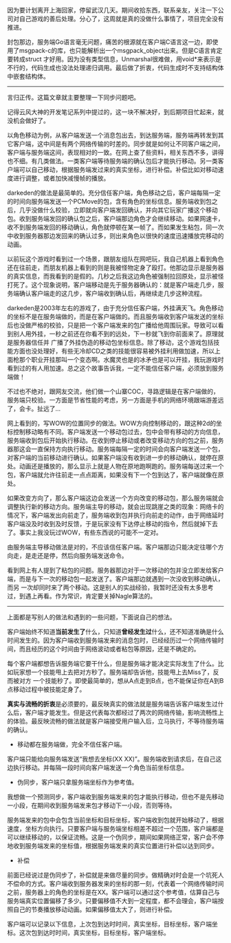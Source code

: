 因为要计划离开上海回家，停留武汉几天。期间收拾东西，联系亲友，关注一下公司对自己游戏的善后处理。分心了，这周就是真的没做什么事情了，项目完全没有推进。

封包那边，服务端Go语言毫无问题，痛苦的根源就在客户端C语言这一边，即使用了msgpack-c的库，也只能解析出一个msgpack\_object出来。但是C语言肯定要转成struct 才好用。因为没有类型信息，Unmarshal很难做，用void*来表示是不行的，代码生成也没法处理递归调用。最后做了折衷，代码生成时不支持结构体中嵌套结构体。

---------

言归正传。这篇文章就主要整理一下同步问题吧。

记得云风大神的开发笔记系列中提过的，这一块不解决好，到后期项目忙起来，就没机会做好了。

以角色移动为例，从客户端发送一个消息包出去，到达服务端，服务端再转发到其它客户端，这中间是有两个网络传输的时差的。同步就是如何让不同客户端之间，客户端与服务端这间，表现相对的一致。在网上查了些资料，相关东西不多，讲得也不细。有几类做法。一类客户端等待服务端的确认包后才能执行移动。另一类客户端可以自己移动，根据服务端发过来的真实坐标，进行补偿。补偿比如对移动速度进行调整，或者加快减慢帧的播放。

darkeden的做法是最简单的。充分信任客户端，角色移动之后，客户端每隔一定的时间向服务端发送一个PCMove的包，含有角色的坐标信息。服务端收到包之后，几乎没做什么校验，立即就向客户端发回确认，并向其它玩家广播这个移动包。收到服务端发回的确认包之后，客户端那边角色才会继续移动。如果网速卡，收不到服务端发回的移动确认，角色就停顿在某一帧了。而如果发生粘包，同一次中收到服务器那边发回来的确认过多，则出来角色以很快的速度迅速播放完移动的动画。

以前玩这个游戏时看到过一个场景，跟朋友组队在网吧玩，我自己机器上看到角色还在往前走，而朋友机器上看到的则是我被怪物定身了殴打。他那边显示是服务器的真实信息，而我看到的是假的。几秒之后我这边角色被强制拉回原处，显示被怪打死了。这个现象说明，客户端移动是先于服务器确认的：就是客户端走几步，服务端确认客户端走的这几步，客户端收到确认后，再继续走几步这种流程。

darkeden是2003年左右的游戏了，由于充分信任客户端，外挂满天飞。角色移动的坐标不是在服务端做的，而是在客户端做的。而且服务端收到客户端发送的坐标后也没做严格的校验，只是把一个客户端发来的包广播给他周围玩家。导致可以看到别人用外挂，一秒之前还在你看不到的远处，下一秒就飞到你前面来了。原理就是服务器信任并
广播了外挂伪造的移动包坐标信息。除了移动，这个游戏包括技能方面也没处理好，有些无冷却CD之类的技能很容易被外挂利用做加速，所以上面枪那个职业开挂那叫一个变态啊。水魔灵也是的冰矛也是可以开挂，我玩游戏时看到过的有人用加速。总之这个故事告诉我，一定不能信任客户端，必须放到服务端做！

不过也不绝对，跟网友交流，他们做一个山寨COC，寻路逻辑是在客户端做的，服务端只校验。一方面是节省性能的考虑，另一方面是手机的网络环境跟端游差远了，会卡。扯远了...

网上看到的，写WOW的位置同步的做法。WOW方向控制移动的，跟这种2d的坐标控制移动略有不同。客户端发送一个移动包过去，包中会带有移动的方向信息，服务端收到包后开始执行移动。在收到停止移动或者改变移动方向的包之前，服务器那这会一直保持方向执行移动。服务端每隔一定的时间会向客户端发送一个包，对客户端的当前移动进行确认。如果客户端没有收到进一步的移动确认，就停在原处。动画还是播放的，那么显示上就是人物在原地跑啊跑的。服务端每送过来一个包，客户端就允许往前走一点点距离，如果没有下一个包到达了，客户端就像在原处。

如果改变方向了，那么客户端这边会发送一个方向改变的移动包，那么服务端就会调整执行新的移动方向。服务端主导的移动，就会出现跳崖之类的现象：网络卡的情况下，客户端发出向前走了，服务端收到包并执行向前走的动作，由于网络延时客户端没及时收到及时反馈，于是玩家没有下达停止移动的指令，然后就掉下去了。事实上我没玩过WOW，有些东西说的可能不一定对。

由服务端主导移动做法是对的，不应该信任客户端。客户端那边只能决定往哪个方向走，是走还是停，然后向服务端发送命令。

看到网上有人提到了粘包的问题。服务器那边对于一次移动的包并没立即发给客户端，而是与下一次的移动包一起发送了。客户端那边就遇到一次没收到移动确认，而另
一次却同时来了两个移动。这是别人的实战经验，我暂时还没有太多思考过，到遇上再看。作为常识，肯定要关掉Nagle算法的。

--------

上面都是写别人的做法和遇到的一些问题，下面说自己的想法。

客户端始终不知道**当前发生了**什么，只知道**曾经发生过**什么，还不知道准确是什么时间发生的。因为客户端收到服务端发来的消息包时，已经经历过一个网络传输时间，而且经历的这个时间由于网络波动或者粘包等原因，还是不确定的。

每个客户端都想告诉服务端它要干什么，但是服务端才能决定实际发生了什么。比如玩家想一个技能甩上去把对方秒了。服务端却告诉他，技能甩上去Miss了，反而被对方
一个技能秒了。即使最简单的，想从A点走到B点，也不能保证你在A到B点移动过程中被技能定身了。

**真实与流畅的折衷**是必须要的，最反映真实的做法就是服务端告诉客户端发生过什么后，客户端才能发生。但是这代表每次都经过了两次的网络传输，影响流畅性上的体验。最反映流畅的做法就是客户端接受用户输入后，立马执行，不等待服务端的确认。

* 移动都在服务端做，完全不信任客户端。

客户端只能给向服务端发送“我想去坐标(XX XX)”。服务端收到请求后，在自己这边执行移动。并每隔一段时间向客户端发送一个角色当前坐标信息。

* 伪同步，客户端只拿服务端坐标作为参考值。

我想做一个预测同步，客户端收到服务端发来的包才能执行移动，但也不是先移动一小段，在期间收到服务端发来包才移动下一小段，否则等待。

服务端发来的包中会包含当前坐标和目标坐标，客户端收到包就开始移动了，根据速度，坐标方向执行。只要客户端与服务端坐标相差不超过一个范围，客户端都是可以继续移动的，以保证流畅。这是一个伪同步，期间如果网络正常，客户会不停地收到服务端发来的坐标值，根据服务端发来的真实位置进行补偿以达到同步。

* 补偿

前面已经说过是伪同步了，补偿就是来做尽量的同步。做精确对时会是一个坑死人不偿命的方式。客户端收到服务器发来的坐标的那一刻，代表着一个网络传输时间之前，服务器上的角色的坐标是在XX。客户端可以通过这个参考值，估算自己与服务端真实位置偏移了多少。只要偏移值不大到一定程度，都不会理会，客户端按照自己的节奏播放移动动画。如果偏移值太大了，则进行补偿。

客户端可以记录以下信息，上次包到达时时间，真实坐标，目标坐标，客户端坐标。这次包到达时时间，真实坐标，目标坐标，客户端坐标。



